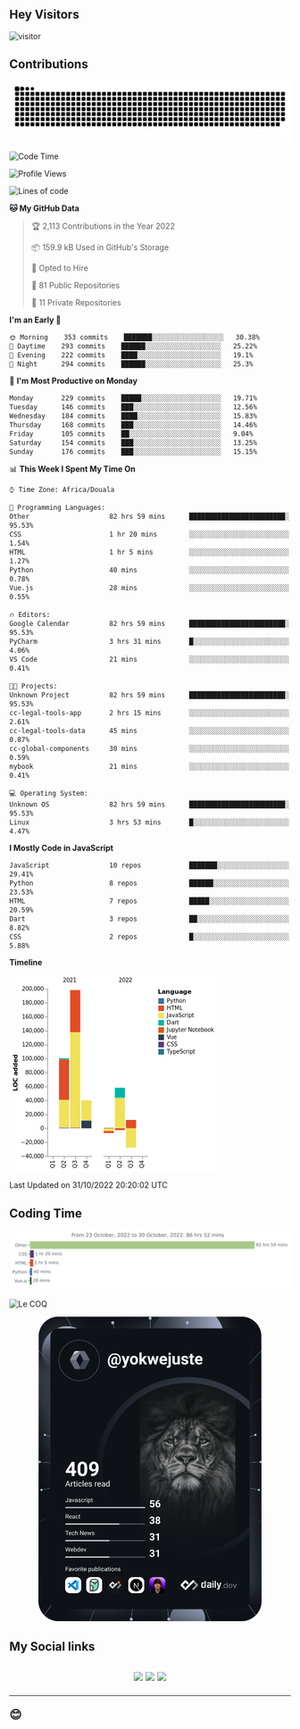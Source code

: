 ## Hey Visitors
![visitor](https://profile-counter.glitch.me/yokwejuste/count.svg)

## Contributions
<p align="center">
  <img src="https://raw.githubusercontent.com/yokwejuste/yokwejuste/output/github-contribution-grid-snake.svg" />
</p>

<!--START_SECTION:waka-->
![Code Time](http://img.shields.io/badge/Code%20Time-1%2C247%20hrs%2015%20mins-blue)

![Profile Views](http://img.shields.io/badge/Profile%20Views-13-blue)

![Lines of code](https://img.shields.io/badge/From%20Hello%20World%20I%27ve%20Written-372%20Thousand%20lines%20of%20code-blue)

**🐱 My GitHub Data** 

> 🏆 2,113 Contributions in the Year 2022
 > 
> 📦 159.9 kB Used in GitHub's Storage 
 > 
> 💼 Opted to Hire
 > 
> 📜 81 Public Repositories 
 > 
> 🔑 11 Private Repositories  
 > 
**I'm an Early 🐤** 

```text
🌞 Morning    353 commits    ███████░░░░░░░░░░░░░░░░░░   30.38% 
🌆 Daytime    293 commits    ██████░░░░░░░░░░░░░░░░░░░   25.22% 
🌃 Evening    222 commits    ████░░░░░░░░░░░░░░░░░░░░░   19.1% 
🌙 Night      294 commits    ██████░░░░░░░░░░░░░░░░░░░   25.3%

```
📅 **I'm Most Productive on Monday** 

```text
Monday       229 commits    █████░░░░░░░░░░░░░░░░░░░░   19.71% 
Tuesday      146 commits    ███░░░░░░░░░░░░░░░░░░░░░░   12.56% 
Wednesday    184 commits    ████░░░░░░░░░░░░░░░░░░░░░   15.83% 
Thursday     168 commits    ███░░░░░░░░░░░░░░░░░░░░░░   14.46% 
Friday       105 commits    ██░░░░░░░░░░░░░░░░░░░░░░░   9.04% 
Saturday     154 commits    ███░░░░░░░░░░░░░░░░░░░░░░   13.25% 
Sunday       176 commits    ███░░░░░░░░░░░░░░░░░░░░░░   15.15%

```


📊 **This Week I Spent My Time On** 

```text
⌚︎ Time Zone: Africa/Douala

💬 Programming Languages: 
Other                    82 hrs 59 mins      ████████████████████████░   95.53% 
CSS                      1 hr 20 mins        ░░░░░░░░░░░░░░░░░░░░░░░░░   1.54% 
HTML                     1 hr 5 mins         ░░░░░░░░░░░░░░░░░░░░░░░░░   1.27% 
Python                   40 mins             ░░░░░░░░░░░░░░░░░░░░░░░░░   0.78% 
Vue.js                   28 mins             ░░░░░░░░░░░░░░░░░░░░░░░░░   0.55%

🔥 Editors: 
Google Calendar          82 hrs 59 mins      ████████████████████████░   95.53% 
PyCharm                  3 hrs 31 mins       █░░░░░░░░░░░░░░░░░░░░░░░░   4.06% 
VS Code                  21 mins             ░░░░░░░░░░░░░░░░░░░░░░░░░   0.41%

🐱‍💻 Projects: 
Unknown Project          82 hrs 59 mins      ████████████████████████░   95.53% 
cc-legal-tools-app       2 hrs 15 mins       ░░░░░░░░░░░░░░░░░░░░░░░░░   2.61% 
cc-legal-tools-data      45 mins             ░░░░░░░░░░░░░░░░░░░░░░░░░   0.87% 
cc-global-components     30 mins             ░░░░░░░░░░░░░░░░░░░░░░░░░   0.59% 
mybook                   21 mins             ░░░░░░░░░░░░░░░░░░░░░░░░░   0.41%

💻 Operating System: 
Unknown OS               82 hrs 59 mins      ████████████████████████░   95.53% 
Linux                    3 hrs 53 mins       █░░░░░░░░░░░░░░░░░░░░░░░░   4.47%

```

**I Mostly Code in JavaScript** 

```text
JavaScript               10 repos            ███████░░░░░░░░░░░░░░░░░░   29.41% 
Python                   8 repos             ██████░░░░░░░░░░░░░░░░░░░   23.53% 
HTML                     7 repos             █████░░░░░░░░░░░░░░░░░░░░   20.59% 
Dart                     3 repos             ██░░░░░░░░░░░░░░░░░░░░░░░   8.82% 
CSS                      2 repos             █░░░░░░░░░░░░░░░░░░░░░░░░   5.88%

```


**Timeline**

![Chart not found](https://raw.githubusercontent.com/yokwejuste/yokwejuste/master/charts/bar_graph.png) 


 Last Updated on 31/10/2022 20:20:02 UTC
<!--END_SECTION:waka-->

## Coding Time

[![wakatime-stats](https://github.com/yokwejuste/yokwejuste/blob/master/images/stat.svg)](https://wakatime.com/@yokwejuste)

![Le COQ](https://metrics.lecoq.io/yokwejuste/)
<p align="center">
  <a href="#"><img src="https://github.com/yokwejuste/yokwejuste/blob/master/devcard.svg" width="400" alt="Yonkeu K. Steve's Dev Card"/></a>
</p>
<h2>My Social links<h2>
<p align="center">
  <a href="https://twitter.com/yokwejuste"><img src="https://img.shields.io/badge/twitter-%231DA1F2.svg?style=for-the-badge&logo=Twitter&logoColor=white"></a>
  <a href="https://linkedin.com/in/yokwejuste"><img src="https://img.shields.io/badge/linkedin-%230077B5.svg?style=for-the-badge&logo=linkedin&logoColor=white"></a>
  <a href="https://instagram.com/yokwejuste0"><img src="https://img.shields.io/badge/instagram-%23E4405F.svg?style=for-the-badge&logo=Instagram&logoColor=white"></a>
</p>
<hr>
😊
